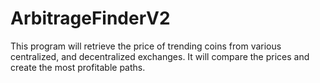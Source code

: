 # ArbitrageFinderV2

This program will retrieve the price of trending coins from various centralized, and decentralized exchanges. It will compare the prices and create the most profitable paths.
